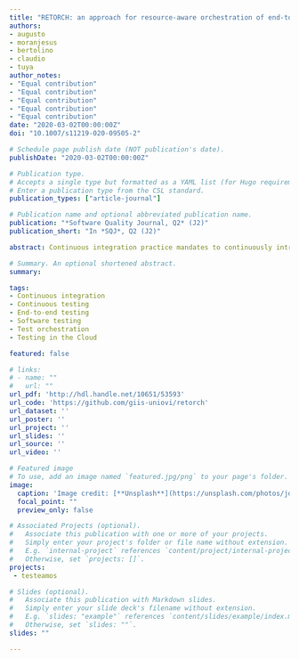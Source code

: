 ```yaml
---
title: "RETORCH: an approach for resource-aware orchestration of end-to-end test cases"
authors:
- augusto
- moranjesus
- bertolino
- claudio
- tuya
author_notes:
- "Equal contribution"
- "Equal contribution"
- "Equal contribution"
- "Equal contribution"
- "Equal contribution"
date: "2020-03-02T00:00:00Z"
doi: "10.1007/s11219-020-09505-2"

# Schedule page publish date (NOT publication's date).
publishDate: "2020-03-02T00:00:00Z"

# Publication type.
# Accepts a single type but formatted as a YAML list (for Hugo requirements).
# Enter a publication type from the CSL standard.
publication_types: ["article-journal"]

# Publication name and optional abbreviated publication name.
publication: "*Software Quality Journal, Q2* (J2)"
publication_short: "In *SQJ*, Q2 (J2)"

abstract: Continuous integration practice mandates to continuously introduce incremental changes into code, but doing so may introduce new faults too. These faults could be detected automatically through regression testing, but this practice becomes prohibitive as the cost of executing the tests grows. This problem is preponderant in end-to-end testing where the whole system is requested for test execution. However, some of these test cases could be executed with fewer resources (e.g., memory, web services, computation, Cloud instances, among others), by deploying only the subsystems needed by each test. This paper is focused on the optimization of the resources employed in end-to-end testing by means of a resource-aware test orchestration technique in the context of continuous integration practices in the Cloud. The RETORCH approach proposes a novel way to identify the resources required by end-to-end test cases and to use this information to group together those tests requiring equivalent resources. Besides, the approach proposes to deploy the grouped tests in isolated and elastic environments, so that their execution can be scheduled in parallel on several machines. RETORCH is exemplified with a real-world application, and its performance evaluation shows promising savings in terms of resource usage and time.

# Summary. An optional shortened abstract.
summary:

tags:
- Continuous integration
- Continuous testing
- End-to-end testing
- Software testing
- Test orchestration
- Testing in the Cloud

featured: false

# links:
# - name: ""
#   url: ""
url_pdf: 'http://hdl.handle.net/10651/53593'
url_code: 'https://github.com/giis-uniovi/retorch'
url_dataset: ''
url_poster: ''
url_project: ''
url_slides: ''
url_source: ''
url_video: ''

# Featured image
# To use, add an image named `featured.jpg/png` to your page's folder. 
image:
  caption: 'Image credit: [**Unsplash**](https://unsplash.com/photos/jdD8gXaTZsc)'
  focal_point: ""
  preview_only: false

# Associated Projects (optional).
#   Associate this publication with one or more of your projects.
#   Simply enter your project's folder or file name without extension.
#   E.g. `internal-project` references `content/project/internal-project/index.md`.
#   Otherwise, set `projects: []`.
projects: 
 - testeamos

# Slides (optional).
#   Associate this publication with Markdown slides.
#   Simply enter your slide deck's filename without extension.
#   E.g. `slides: "example"` references `content/slides/example/index.md`.
#   Otherwise, set `slides: ""`.
slides: ""

---
```


